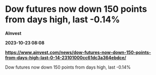 # Dow futures now down 150 points from days high, last -0.14%
**AInvest**

**2023-10-23 08:08**

**https://www.ainvest.com/news/dow-futures-now-down-150-points-from-days-high-last-0-14-23101000cc61dc3a364ebdce/**

Dow futures now down 150 points from days high, last -0.14%